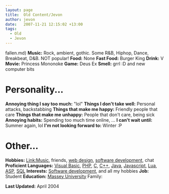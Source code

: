 ```yaml
---
layout: page
title:  Old Content/Jevon
author: jevon
date:   2007-11-21 12:15:02 +13:00
tags:
  - Old
  - Jevon
---
```


fallen.md)
**Music:** Rock, ambient, gothic. Some R&B, Hiphop, Dance, Breakbeat, D&B. NOT popular!
**Food:** None
**Fast Food:** Burger King
**Drink:** V
**Movie:** Princess Mononoke
**Game:** Deus Ex
**Smell:** grrl :D and new computer bits
 
# Personality...
**Annoying thing I say too much:** "lol"
**Things I don't take well:** Personal attacks, backstabbing
**Things that make me happy:** Friendly people that care
**Things that make me unhappy:** People that don't care, being sick
**Annoying habits:** Spending too much time online, ...
**I can't wait until:** Summer again, lol
**I'm not looking forward to:** Winter :P
	
# Other...
**Hobbies:** [Link:Music](link-music.md), friends, [web design](web-development.md), [software development](software.md), chat
**Proficient Languages:** [Visual Basic](visual-basic.md), [PHP](php.md), [C](c.md), [C++](c-.md), [Java](java.md), [Javascript](javascript.md), [Lua](lua.md), [ASP](asp.md), [SQL](sql.md)
**Interests:** [Software development](software.md), and all my hobbies
**Job:** Student
**Education:** <a href="http://www.massey.ac.nz">Massey University</a>
Family: 

**Last Updated:** April 2004
